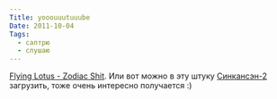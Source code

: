 ```yaml
---
Title: yooouuutuuube
Date: 2011-10-04
Tags: 
  - саптрю
  - слушаю
---
```


<div class="text"><a href="http://www.yooouuutuuube.com/v/?width=192&amp;height=120&amp;yt=wtjZOf0WmdE&amp;flux=0&amp;direction=rand">Flying Lotus - Zodiac Shit</a>. Или вот можно в эту штуку <a href="http://yooouuutuuube.com/v/?width=192&amp;height=120&amp;vm=9403179&amp;flux=0&amp;direction=rand">Синкансэн-2</a> загрузить, тоже очень интересно получается :)</div>